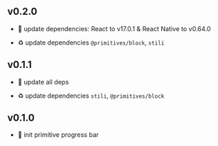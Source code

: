 ## v0.2.0

* 🌱 update dependencies: React to v17.0.1 & React Native to v0.64.0

* ♻️ update dependencies `@primitives/block`, `stili`

## v0.1.1

* 🐞 update all deps

* ♻️ update dependencies `stili`, `@primitives/block`

## v0.1.0

* 🐣 init primitive progress bar
